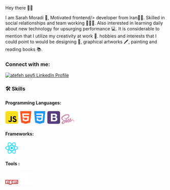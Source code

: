 Hey there 👩‍💻
<!-- <hr/> -->

I am Sarah Moradi 👩, Motivated frontend/> developer from Iran🐱‍👤. Skilled in social
relationships and team working 🙋‍♀🤝. Also
interested in learning daily about new
technology for upsurging performance 💻. It is considerable to mention that I
utilize my creativity at work 🌈. hobbies and
interests that I could point to would be
designing 🌊, graphical artworks 🖍, painting
and reading books 📚.

### Connect with me:
  <a href="https://www.linkedin.com/in/atefeh-seyfi" target="blank"><img src="https://www.vectorlogo.zone/logos/linkedin/linkedin-icon.svg" alt="atefeh seyfi LinkedIn Profile" height="40" width="40"></a>
</p>

### 🛠 Skills
<h4 align="left">Programming Languages:</h4>  
<p align="left"> 
  <img src="https://raw.githubusercontent.com/pkkulhari/pkkulhari/master/icons/js.svg" width="40"/>
  <img src="https://raw.githubusercontent.com/pkkulhari/pkkulhari/master/icons/html.svg" width="40"/>
  <img src="https://raw.githubusercontent.com/pkkulhari/pkkulhari/master/icons/css.svg" width="40"/>
  <img src="https://raw.githubusercontent.com/pkkulhari/pkkulhari/master/icons/bootstrap.svg" width="40"/>
  <img src="https://raw.githubusercontent.com/pkkulhari/pkkulhari/master/icons/sass.svg" width="40"/>
</p>

<h4 align="left">Frameworks:</h4>  
<p align="left"> 
      <img src="https://raw.githubusercontent.com/pkkulhari/pkkulhari/master/icons/react.svg" width="40"/>
</p>

<h4 align="left">Tools :</h4>  
<p align="left"> 
  <img src="https://raw.githubusercontent.com/atefeh-syf/atefeh-syf/main/icons/npm.svg" width="40"/>
  <img src="https://raw.githubusercontent.com/pkkulhari/pkkulhari/master/icons/git.svg" width="40"/>
</p>


<!-- Languages :
![Alt text](https://fastupload.io/en/jBKDhc3N1tQ4hzx/preview "Optional title")
<img src="https://fastupload.io/en/jBKDhc3N1tQ4hzx/file" alt="Alt text" title="Optional title" /> -->

